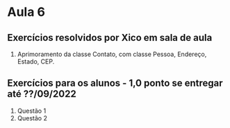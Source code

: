 # Aula 6

## Exercícios resolvidos por Xico em sala de aula
1. Aprimoramento da classe Contato, com classe Pessoa, Endereço, Estado, CEP.

## Exercícios para os alunos - 1,0 ponto se entregar até ??/09/2022
1. Questão 1
2. Questão 2